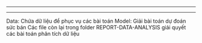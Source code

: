 *******************************************************************
*******************************************************************
Data: Chứa dữ liệu để phục vụ các bài toán
Model: Giải bài toán dự đoán sức bán
Các file còn lại trong folder REPORT-DATA-ANALYSIS giải quyết các bài toán phân tích dữ liệu